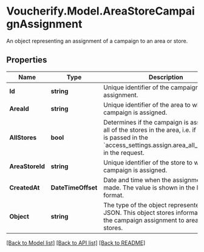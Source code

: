 # Voucherify.Model.AreaStoreCampaignAssignment
An object representing an assignment of a campaign to an area or store.

## Properties

Name | Type | Description | Notes
------------ | ------------- | ------------- | -------------
**Id** | **string** | Unique identifier of the campaign assignment. | [optional] 
**AreaId** | **string** | Unique identifier of the area to which the campaign is assigned. | [optional] 
**AllStores** | **bool** | Determines if the campaign is assigned to all of the stores in the area, i.e. if an area ID is passed in the &#x60;access_settings.assign.area_all_stores_ids&#x60; in the request. | [optional] 
**AreaStoreId** | **string** | Unique identifier of the store to which the campaign is assigned. | [optional] 
**CreatedAt** | **DateTimeOffset** | Date and time when the assignment was made. The value is shown in the ISO 8601 format. | [optional] 
**Object** | **string** | The type of the object represented by JSON. This object stores information about the campaign assignment to areas or stores. | [optional] [default to ObjectEnum.AreaStoreCampaignAssignment]

[[Back to Model list]](../../README.md#documentation-for-models) [[Back to API list]](../../README.md#documentation-for-api-endpoints) [[Back to README]](../../README.md)

